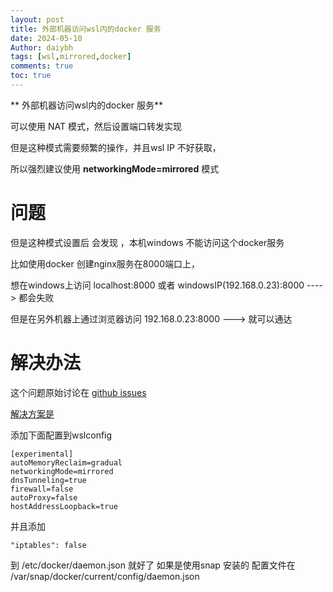 ```yaml
---
layout: post
title: 外部机器访问wsl内的docker 服务
date: 2024-05-10
Author: daiybh
tags: [wsl,mirrored,docker]
comments: true
toc: true
---
```


** 外部机器访问wsl内的docker 服务**

可以使用 NAT 模式，然后设置端口转发实现

但是这种模式需要频繁的操作，并且wsl IP 不好获取，

所以强烈建议使用 **networkingMode=mirrored** 模式


# 问题

但是这种模式设置后 会发现 ，本机windows 不能访问这个docker服务 

比如使用docker 创建nginx服务在8000端口上，

想在windows上访问 localhost:8000 或者 windowsIP(192.168.0.23):8000 ----> 都会失败

但是在另外机器上通过浏览器访问 192.168.0.23:8000  ---> 就可以通达


# 解决办法

这个问题原始讨论在 [github issues](https://github.com/microsoft/WSL/issues/10494) 


 [解决方案是](https://github.com/microsoft/WSL/issues/10494#issuecomment-1754170770)

添加下面配置到wslconfig


    [experimental]
    autoMemoryReclaim=gradual
    networkingMode=mirrored
    dnsTunneling=true
    firewall=false
    autoProxy=false
    hostAddressLoopback=true


并且添加 
    
    "iptables": false 

到 /etc/docker/daemon.json 就好了
如果是使用snap 安装的 配置文件在  /var/snap/docker/current/config/daemon.json


